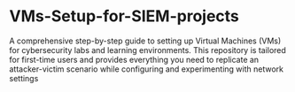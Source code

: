 # VMs-Setup-for-SIEM-projects
A comprehensive step-by-step guide to setting up Virtual Machines (VMs) for cybersecurity labs and learning environments. This repository is tailored for first-time users and provides everything you need to replicate an attacker-victim scenario while configuring and experimenting with network settings
